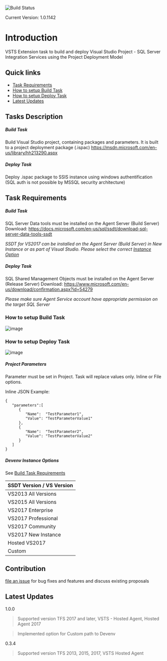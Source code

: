 ![Build Status](https://toxicglobe.visualstudio.com/_apis/public/build/definitions/62790b7f-50dd-4a0e-8954-b613d4a9e98b/44/badge) 

Current Version: 1.0.1142

# Introduction
VSTS Extension task to build and deploy Visual Studio Project - SQL Server Integration Services using the Project Deployment Model

## Quick links
- [Task Requirements](#task-requirements)
- [How to setup Build Task](#how-to-setup-build-task)
- [How to setup Deploy Task](#how-to-setup-deploy-task)
- [Latest Updates](#latest-updates)

## Tasks Description
##### Build Task
Build Visual Studio project, containing packages and parameters. It is built to a project deployment package (.ispac)
https://msdn.microsoft.com/en-us/library/hh213290.aspx

##### Deploy Task
Deploy .ispac package to SSIS instance using windows authentification (SQL auth is not possible by MSSQL security architecture)

## Task Requirements
##### Build Task
SQL Server Data tools must be installed on the Agent Server (Build Server)
Download: https://docs.microsoft.com/en-us/sql/ssdt/download-sql-server-data-tools-ssdt

_SSDT for VS2017 can be installed on the Agent Server (Build Server) in New Instance or as part of Visual Studio.
Please select the correct [Instance Option](#devenv-instance-options)_

##### Deploy Task
SQL Shared Management Objects must be installed on the Agent Server (Release Server)
Download: https://www.microsoft.com/en-us/download/confirmation.aspx?id=54279

_Please make sure Agent Service account have appropriate permission on the target SQL Server_

### How to setup Build Task
![image](/images/build.png)

### How to setup Deploy Task
![image](/images/deploy.png)

##### Project Parameters
Parameter must be set in Project. Task will replace values only. Inline or File options.

Inline JSON Example:
```
{
   "parameters":[
      {
	     "Name":  "TestParameter1",
	     "Value": "TestParameterValue1"
      },
      {
	     "Name":  "TestParameter2",
	     "Value": "TestParameterValue2"
      }
   ]
}
```

##### Devenv Instance Options
See [Build Task Requirements](#build)

| SSDT Version / VS Version  |
|:--------------------|
| VS2013 All Versions |
| VS2015 All Versions |
| VS2017 Enterprise   |
| VS2017 Professional |
| VS2017 Community    |
| VS2017 New Instance | 
| Hosted VS2017       |
| Custom 		      |

## Contribution
[file an issue](https://github.com/ToxicGlobe/VSTS-SSIS-Extension/issues) for bug fixes and features and discuss existing proposals

## Latest Updates

1.0.0
> Supported version TFS 2017 and later, VSTS - Hosted Agent, Hosted Agent 2017

> Implemented option for Custom path to Devenv

0.3.4
> Supported version TFS 2013, 2015, 2017, VSTS Hosted Agent

